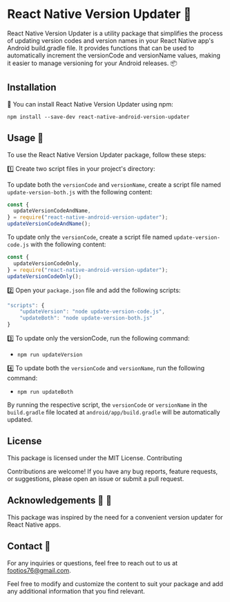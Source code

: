 # React Native Version Updater 🚀

React Native Version Updater is a utility package that simplifies the process of updating version codes and version names in your React Native app's Android build.gradle file. It provides functions that can be used to automatically increment the versionCode and versionName values, making it easier to manage versioning for your Android releases. 📦

## Installation

🔧 You can install React Native Version Updater using npm:

```shell
npm install --save-dev react-native-android-version-updater
```

## Usage 📝

To use the React Native Version Updater package, follow these steps:

1️⃣ Create two script files in your project's directory:

To update both the `versionCode` and `versionName`, create a script file named `update-version-both.js` with the following content:

```js
const {
  updateVersionCodeAndName,
} = require("react-native-android-version-updater");
updateVersionCodeAndName();
```

To update only the `versionCode`, create a script file named `update-version-code.js` with the following content:

```js
const {
  updateVersionCodeOnly,
} = require("react-native-android-version-updater");
updateVersionCodeOnly();
```

2️⃣ Open your `package.json` file and add the following scripts:

```js
"scripts": {
    "updateVersion": "node update-version-code.js",
    "updateBoth": "node update-version-both.js"
}
```

3️⃣ To update only the versionCode, run the following command:

- `npm run updateVersion`

4️⃣ To update both the `versionCode` and `versionName`, run the following command:

- `npm run updateBoth`

By running the respective script, the `versionCode` or `versionName` in the `build.gradle` file located at `android/app/build.gradle` will be automatically updated.

## License

This package is licensed under the MIT License.
Contributing

Contributions are welcome! If you have any bug reports, feature requests, or suggestions, please open an issue or submit a pull request.

## Acknowledgements 🙌 🎉

This package was inspired by the need for a convenient version updater for React Native apps.

## Contact 📧

For any inquiries or questions, feel free to reach out to us at footios76@gmail.com.

Feel free to modify and customize the content to suit your package and add any additional information that you find relevant.
